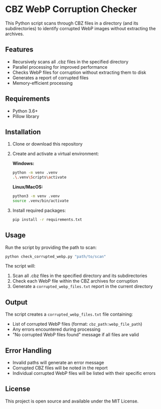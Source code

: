 # CBZ WebP Corruption Checker

This Python script scans through CBZ files in a directory (and its subdirectories) to identify corrupted WebP images without extracting the archives.

## Features

- Recursively scans all .cbz files in the specified directory
- Parallel processing for improved performance
- Checks WebP files for corruption without extracting them to disk
- Generates a report of corrupted files
- Memory-efficient processing

## Requirements

- Python 3.6+
- Pillow library

## Installation

1. Clone or download this repository

2. Create and activate a virtual environment:

   **Windows:**
   ```bash
   python -m venv .venv
   .\.venv\Scripts\activate
   ```

   **Linux/MacOS:**
   ```bash
   python3 -m venv .venv
   source .venv/bin/activate
   ```

3. Install required packages:
   ```bash
   pip install -r requirements.txt
   ```

## Usage

Run the script by providing the path to scan:
```bash
python check_corrupted_webp.py "path/to/scan"
```

The script will:
1. Scan all .cbz files in the specified directory and its subdirectories
2. Check each WebP file within the CBZ archives for corruption
3. Generate a `corrupted_webp_files.txt` report in the current directory

## Output

The script creates a `corrupted_webp_files.txt` file containing:
- List of corrupted WebP files (format: `cbz_path:webp_file_path`)
- Any errors encountered during processing
- "No corrupted WebP files found" message if all files are valid

## Error Handling

- Invalid paths will generate an error message
- Corrupted CBZ files will be noted in the report
- Individual corrupted WebP files will be listed with their specific errors

## License

This project is open source and available under the MIT License.